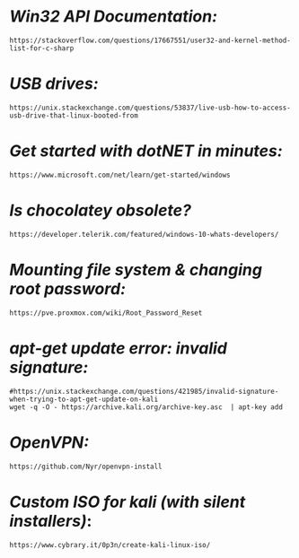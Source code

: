 # *Win32 API Documentation:*
    https://stackoverflow.com/questions/17667551/user32-and-kernel-method-list-for-c-sharp

# *USB drives:*
    https://unix.stackexchange.com/questions/53837/live-usb-how-to-access-usb-drive-that-linux-booted-from

# *Get started with dotNET in minutes:*
    https://www.microsoft.com/net/learn/get-started/windows

# *Is chocolatey obsolete?*
    https://developer.telerik.com/featured/windows-10-whats-developers/

# *Mounting file system & changing root password:*
    https://pve.proxmox.com/wiki/Root_Password_Reset

# *apt-get update error: invalid signature:*
    #https://unix.stackexchange.com/questions/421985/invalid-signature-when-trying-to-apt-get-update-on-kali
    wget -q -O - https://archive.kali.org/archive-key.asc  | apt-key add

# *OpenVPN:*
    https://github.com/Nyr/openvpn-install
    
# *Custom ISO for kali (with silent installers)*:
    https://www.cybrary.it/0p3n/create-kali-linux-iso/
